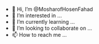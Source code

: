 - 👋 Hi, I’m @MosharofHosenFahad
- 👀 I’m interested in ...
- 🌱 I’m currently learning ...
- 💞️ I’m looking to collaborate on ...
- 📫 How to reach me ...

<!---
MosharofHosenFahad/MosharofHosenFahad is a ✨ special ✨ repository because its `README.md` (this file) appears on your GitHub profile.
You can click the Preview link to take a look at your changes.
--->
